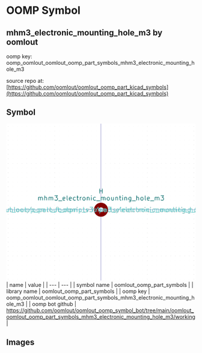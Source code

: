 # OOMP Symbol  
## mhm3_electronic_mounting_hole_m3  by oomlout  
  
oomp key: oomp_oomlout_oomlout_oomp_part_symbols_mhm3_electronic_mounting_hole_m3  
  
source repo at: [https://github.com/oomlout/oomlout_oomp_part_kicad_symbols](https://github.com/oomlout/oomlout_oomp_part_kicad_symbols)  
## Symbol  
  
[![working.png](working_600.png)](working.png)  
| name | value | 
| --- | --- | 
| symbol name | oomlout_oomp_part_symbols | 
| library name | oomlout_oomp_part_symbols | 
| oomp key | oomp_oomlout_oomlout_oomp_part_symbols_mhm3_electronic_mounting_hole_m3 | 
| oomp bot github | https://github.com/oomlout/oomlout_oomp_symbol_bot/tree/main/oomlout_oomlout_oomp_part_symbols_mhm3_electronic_mounting_hole_m3/working | 
## Images  
